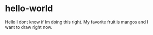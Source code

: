 # hello-world

Hello I dont know if Im doing this right. 
My favorite fruit is mangos and I want to draw right now. 
